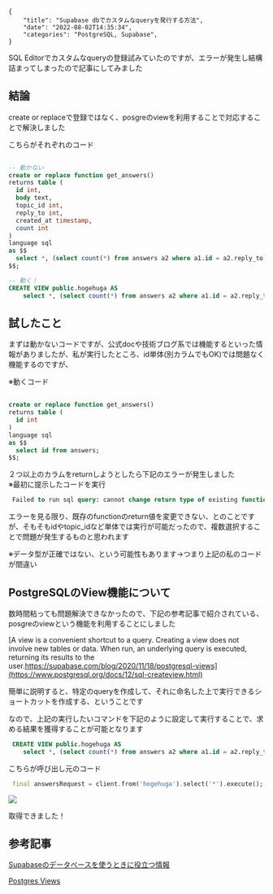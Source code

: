 ```metadata
{
    "title": "Supabase dbでカスタムなqueryを発行する方法",
    "date": "2022-08-02T14:35:34",
    "categories": "PostgreSQL, Supabase",
}
```

SQL Editorでカスタムなqueryの登録試みていたのですが、エラーが発生し結構詰まってしまったので記事にしてみました

## 結論

create or replaceで登録ではなく、posgreのviewを利用することで対応することで解決しました

こちらがそれぞれのコード

```sql
 
-- 動かない
create or replace function get_answers() 
returns table (
  id int,
  body text,
  topic_id int,
  reply_to int,
  created_at timestamp,
  count int
)
language sql
as $$
  select *, (select count(*) from answers a2 where a1.id = a2.reply_to) from answers a1;
$$;

-- 動く！
CREATE VIEW public.hogehuga AS
    select *, (select count(*) from answers a2 where a1.id = a2.reply_to) from answers a1;

```

## 試したこと

まずは動かないコードですが、公式docや技術ブログ系では機能するといった情報がありましたが、私が実行したところ、id単体(別カラムでもOK)では問題なく機能するのですが、

※動くコード

```sql
 
create or replace function get_answers() 
returns table (
  id int
)
language sql
as $$
  select id from answers;
$$;
```

２つ以上のカラムをreturnしようとしたら下記のエラーが発生しました<br>※最初に提示したコードを実行

```sql
 Failed to run sql query: cannot change return type of existing function
```

エラーを見る限り、既存のfunctionのreturn値を変更できない、とのことですが、そもそもidやtopic_idなど単体では実行が可能だったので、複数選択することで問題が発生するものと思われます

※データ型が正確ではない、という可能性もあります→つまり上記の私のコードが間違い

## PostgreSQLのView機能について

数時間粘っても問題解決できなかったので、下記の参考記事で紹介されている、posgreのviewという機能を利用することにしました

[A view is a convenient shortcut to a query. Creating a view does not involve new tables or data. When run, an underlying query is executed, returning its results to the user.https://supabase.com/blog/2020/11/18/postgresql-views](https://www.postgresql.org/docs/12/sql-createview.html)

簡単に説明すると、特定のqueryを作成して、それに命名した上で実行できるショートカットを作成する、ということです

なので、上記の実行したいコマンドを下記のように設定して実行することで、求める結果を獲得することが可能となります

```sql
 CREATE VIEW public.hogehuga AS
    select *, (select count(*) from answers a2 where a1.id = a2.reply_to) from answers a1;
```

こちらが呼び出し元のコード

```dart
 final answersRequest = client.from('hogehuga').select('*').execute();
```

![](./Screen-Shot-2022-08-02-at-14.31.27.png)

取得できました！

## 参考記事

[Supabaseのデータベースを使うときに役立つ情報](https://qiita.com/kabochapo/items/26b1bb753116a6904664)

[Postgres Views](https://supabase.com/blog/2020/11/18/postgresql-views)
